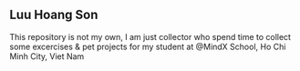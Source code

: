 ## Luu Hoang Son
This repository is not my own, I am just collector who spend time to collect some excercises & pet projects for my student at @MindX School, Ho Chi Minh City, Viet Nam